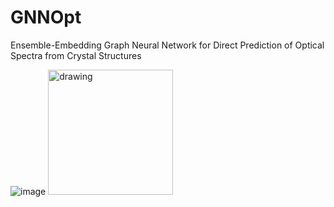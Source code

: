 # GNNOpt
Ensemble-Embedding Graph Neural Network for Direct Prediction of Optical Spectra from Crystal Structures

![image](https://github.com/nguyen-group/GNNOpt/assets/46996256/a8aa00ed-5637-494b-9149-c6852a0a58dc)
<img src="[drawing.jpg](https://github.com/nguyen-group/GNNOpt/assets/46996256/a8aa00ed-5637-494b-9149-c6852a0a58dc)" alt="drawing" width="200"/>
